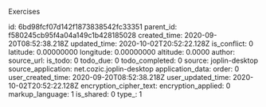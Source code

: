 Exercises








id: 6bd98fcf07d142f1873838542fc33351
parent_id: f580245cb95f4a04a149c1b428185028
created_time: 2020-09-20T08:52:38.218Z
updated_time: 2020-10-02T20:52:22.128Z
is_conflict: 0
latitude: 0.00000000
longitude: 0.00000000
altitude: 0.0000
author: 
source_url: 
is_todo: 0
todo_due: 0
todo_completed: 0
source: joplin-desktop
source_application: net.cozic.joplin-desktop
application_data: 
order: 0
user_created_time: 2020-09-20T08:52:38.218Z
user_updated_time: 2020-10-02T20:52:22.128Z
encryption_cipher_text: 
encryption_applied: 0
markup_language: 1
is_shared: 0
type_: 1
